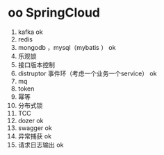 # oo SpringCloud  

1. kafka ok
2. redis
3. mongodb ，mysql（mybatis ） ok
4. 乐观锁
5. 接口版本控制
6. distruptor 事件环（考虑一个业务一个service） ok
7. mq
8. token
9. 幂等 
10. 分布式锁
11. TCC
12. dozer ok
13. swagger ok
14. 异常捕获 ok
15. 请求日志输出 ok